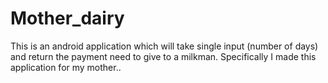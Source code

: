 # Mother_dairy
This is an android application which will take single input (number of days) and return the payment need to give to a milkman. Specifically I made this application for my mother..
